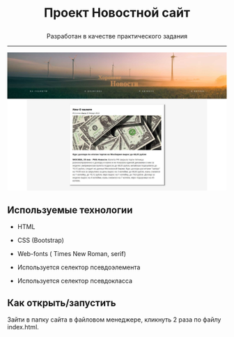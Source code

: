 # <p align='center'>Проект Новостной сайт</p>

<p align='center'>Разработан в качестве практического задания</p>

***
![news site](/img/Screenshot%202023-01-21%2001.18.58.jpeg)
## Используемые технологии

* HTML

* CSS (Bootstrap)

* Web-fonts ( Times New Roman, serif)

* Используется селектор псевдоэлемента

* Используется селектор псевдокласса

## Как открыть/запустить

Зайти в папку сайта в файловом менеджере, кликнуть 2 раза по файлу index.html.